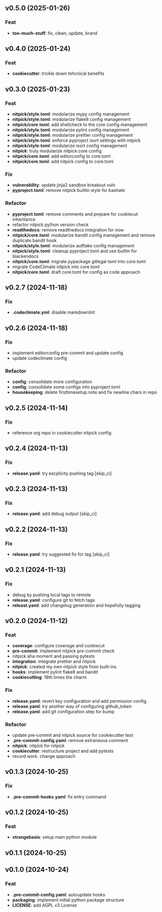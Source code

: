 ## v0.5.0 (2025-01-26)

### Feat

- **too-much-stuff**: fix, clean, update, brand

## v0.4.0 (2025-01-24)

### Feat

- **cookiecutter**: trickle down tehcnical benefits

## v0.3.0 (2025-01-23)

### Feat

- **nitpick/style.toml**: modularize mypy config management
- **nitpick/style.toml**: modularize flake8 config management
- **nitpick/core.toml**: add shellcheck to the core config management
- **nitpick/style.toml**: modularize pylint config management
- **nitpick/style.toml**: modularize prettier config management
- **nitpick/style.toml**: enforce pyproject isort settings with nitpick
- **nitpick/style.toml**: modularize isort config management
- **nitpick**: truly modularize nitpick core config
- **nitpick/core.toml**: add editorconfig to core.toml
- **nitpick/core.toml**: add nitpick config to core.toml

### Fix

- **vulnerability**: update jinja2 sandbox breakout vuln
- **pyproject.toml**: remove nitpick builtin style for bashate

### Refactor

- **pyproject.toml**: remove comments and prepare for cookiecut inheritance
- refactor nitpick python version check
- **readthedocs**: remove readthedocs integration for now
- **nitpick/core.toml**: modularize bandit config management and remove duplicate bandit hook
- **nitpick/style.toml**: modularize autflake config management
- **nitpick/style.toml**: cleanup pyproject.toml and use builtin for blackendocs
- **nitpick/core.toml**: migrate pypackage gitlegal toml into core.toml
- migrate CodeClimate nitpick into core.toml
- **nitpick/core.toml**: draft core.toml for config as code approach

## v0.2.7 (2024-11-18)

### Fix

- **.codeclimate.yml**: disable markdownlint

## v0.2.6 (2024-11-18)

### Fix

- implement editorconfig pre-commit and update config
- update codeclimate config

### Refactor

- **config**: consolidate more configuration
- **config**: consolidate some configs into pyproject.toml
- **housekeeping**: delete firsttimesetup.note and fix newline chars in repo

## v0.2.5 (2024-11-14)

### Fix

- reference org repo in cookiecutter nitpick config

## v0.2.4 (2024-11-13)

### Fix

- **release.yaml**: try excplicity pushing tag [skip_ci]

## v0.2.3 (2024-11-13)

### Fix

- **release.yaml**: add debug output [skip_ci]

## v0.2.2 (2024-11-13)

### Fix

- **release.yaml**: try suggested fix for tag [skip_ci]

## v0.2.1 (2024-11-13)

### Fix

- debug by pushing local tags to remote
- **release.yaml**: configure git to fetch tags
- **releast.yaml**: add changelog generation and hopefully tagging

## v0.2.0 (2024-11-12)

### Feat

- **coverage**: configure coverage and cookiecut
- **pre-commit**: implement nitpick pre-commit check
- nitpick aha moment and passing pytests
- **integration**: integrate prettier and nitpick
- **nitpick**: created my own nitpick style from built-ins
- **hooks**: implement pylint flake8 and bandit
- **cookiecutting**: 18th times the charm

### Fix

- **release.yaml**: revert key configuration and add permission config
- **release.yaml**: try another way of configuring github_token
- **release.yaml**: add git configuration step for bump

### Refactor

- update pre-commit and nitpick source for cookiecutter test
- **.pre-commit-config.yaml**: remove extraneous comment
- **nitpick**: nitpick for nitpick
- **cookiecutter**: restructure project and add pytests
- record work. change approach

## v0.1.3 (2024-10-25)

### Fix

- **.pre-commit-hooks.yaml**: fix entry command

## v0.1.2 (2024-10-25)

### Feat

- **strangebasis**: setup main python module

## v0.1.1 (2024-10-25)

## v0.1.0 (2024-10-24)

### Feat

- **.pre-commit-config.yaml**: autoupdate hooks
- **packaging**: implement initial python package structure
- **LICENSE**: add AGPL v3 License
